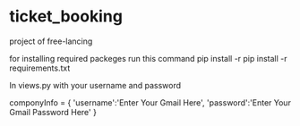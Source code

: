 # ticket_booking
project of free-lancing

for installing required packeges run this command
pip install -r pip install -r requirements.txt





In views.py with your username and password 



componyInfo = {
    'username':'Enter Your Gmail Here',
    'password':'Enter Your Gmail Password Here'
}

